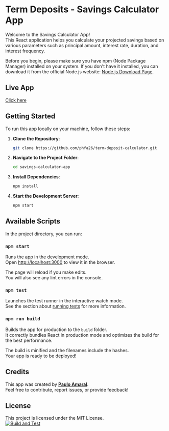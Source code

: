 # Term Deposits - Savings Calculator App

 Welcome to the Savings Calculator App!\
 This React application helps you calculate your projected savings based on various parameters such as principal amount, interest rate, duration, and interest frequency.
 
Before you begin, please make sure you have npm (Node Package Manager) installed on your system. If you don't have it installed, you can download it from the official Node.js website: [Node.js Download Page](https://nodejs.org/en/download/).

## Live App
[Click here](https://phfa26.github.io/term-deposit-calculator/)

## Getting Started

To run this app locally on your machine, follow these steps:

1. **Clone the Repository**:

   ```bash
   git clone https://github.com/phfa26/term-deposit-calculator.git

2. **Navigate to the Project Folder**:

   ```bash
   cd savings-calculator-app
   
3. **Install Dependencies**:

   ```bash
   npm install
   
4. **Start the Development Server**:

   ```bash
   npm start


## Available Scripts

In the project directory, you can run:

### `npm start`

Runs the app in the development mode.\
Open [http://localhost:3000](http://localhost:3000) to view it in the browser.

The page will reload if you make edits.\
You will also see any lint errors in the console.

### `npm test`

Launches the test runner in the interactive watch mode.\
See the section about [running tests](https://facebook.github.io/create-react-app/docs/running-tests) for more information.

### `npm run build`

Builds the app for production to the `build` folder.\
It correctly bundles React in production mode and optimizes the build for the best performance.

The build is minified and the filenames include the hashes.\
Your app is ready to be deployed!

## Credits
This app was created by **[Paulo Amaral](https://www.pauloamaral.com.au)**.\
Feel free to contribute, report issues, or provide feedback!

## License
This project is licensed under the MIT License.
\
[![Build and Test](https://github.com/phfa26/term-deposit-calculator/actions/workflows/build-test.yml/badge.svg)](https://github.com/phfa26/term-deposit-calculator/actions/workflows/build-test.yml)
